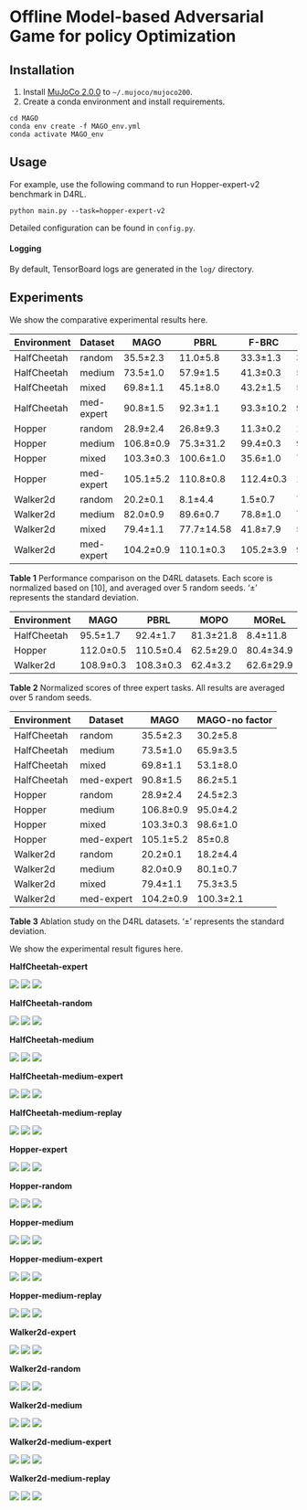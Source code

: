 # Offline Model-based Adversarial Game for policy Optimization

## Installation
1. Install [MuJoCo 2.0.0](https://github.com/deepmind/mujoco/releases) to `~/.mujoco/mujoco200`.
2. Create a conda environment and install requirements.
```
cd MAGO
conda env create -f MAGO_env.yml
conda activate MAGO_env
```

## Usage
For example, use the following command to run Hopper-expert-v2 benchmark in D4RL.

```
python main.py --task=hopper-expert-v2
```
Detailed configuration can be found in `config.py`.


#### Logging
By default, TensorBoard logs are generated in the `log/` directory.

## Experiments
We show the comparative experimental results here.

|  Environment   | Dataset  |  MAGO   | PBRL  |  F-BRC   | COMBO  | MOPO   | TD3+BC  | CQL |
|  ----  | ----  |----  | ----  |----  | ----  |----  | ----  |----  | 
|  HalfCheetah   | random  |  35.5±2.3   | 11.0±5.8  |  33.3±1.3   | 38.8±2.1  | 35.4±2.9   | 10.2±1.1  |  35.4±1.5 |
|  HalfCheetah   | medium  |  73.5±1.0   | 57.9±1.5  |  41.3±0.3   | 54.2±8.5  | 42.3±2.4   | 42.8±0.3  | 44.4±0.5 |
|  HalfCheetah   | mixed  |  69.8±1.1   | 45.1±8.0  |  43.2±1.5   | 55.1±6.5  | 53.1±1.1   | 43.3±0.5 | 46.2±0.7 |
|  HalfCheetah   |  med-expert  |  90.8±1.5   |  92.3±1.1  |  93.3±10.2   | 90.0±0.2  |  63.3±21.9  | 95.9±4.3  | 62.4±25.7 |
|  Hopper   | random  |  28.9±2.4   | 26.8±9.3  |  11.3±0.2   | 17.9±16.2  | 11.7±12.2   | 11.0±0.6  | 10.8±0.4 |
|  Hopper   | medium  |  106.8±0.9   | 75.3±31.2  |  99.4±0.3   | 94.9±9.3  |  28.0±34.9   | 98.5±4.2  |  58.0±28.5 |
|  Hopper   | mixed  |  103.3±0.3   | 100.6±1.0  |  35.6±1.0   |  73.1±25.2  |  67.5±9.4   |  31.4±18.8  |  48.6±12.9 |
|  Hopper   |  med-expert  |  105.1±5.2   | 110.8±0.8  |  112.4±0.3   | 111.1±2.6  | 23.7±32.5   | 112.2±9.4  | 98.7±12.9 |
|  Walker2d   | random  |  20.2±0.1   | 8.1±4.4  |  1.5±0.7   |  7.0±5.1  | 13.6±5.7   | 1.4±1.7  | 7.0±1.3 |
|  Walker2d   | medium  |  82.0±0.9   | 89.6±0.7  |  78.8±1.0   | 75.5±2.0  |  11.8±30.8   | 79.7±2.1  |  79.2±17.7 |
|  Walker2d   | mixed  |  79.4±1.1   | 77.7±14.58  |  41.8±7.9   | 56.0±6.4  | 39.0±9.4  | 25.2±5.5  |  26.7±2.7 |
|  Walker2d   |  med-expert  |  104.2±0.9  | 110.1±0.3  |  105.2±3.9   | 96.1±0.2  | 44.6±27.9   |  101.1±0.5  | 111.0±1.6 |

**Table 1** Performance comparison on the D4RL datasets. Each score is normalized based on [10], and averaged over 5 random seeds. ‘±’ represents the standard deviation.


| Environment  | MAGO      | PBRL | MOPO | MOReL |
|--------------|-----------|------|------|-------|
| HalfCheetah  | 95.5±1.7  | 92.4±1.7  | 81.3±21.8 | 8.4±11.8   |
| Hopper  | 112.0±0.5  | 110.5±0.4  | 62.5±29.0 | 80.4±34.9   |
| Walker2d  | 108.9±0.3  | 108.3±0.3  | 62.4±3.2 | 62.6±29.9   |

**Table 2** Normalized scores of three expert tasks. All results are averaged over 5 random seeds.


|  Environment   | Dataset  |  MAGO   | MAGO-no factor |
|  ----  | ----  |----  |----------------|
|  HalfCheetah   | random  |  35.5±2.3   | 30.2±5.8       |
|  HalfCheetah   | medium  |  73.5±1.0   | 65.9±3.5       |
|  HalfCheetah   | mixed  |  69.8±1.1   | 53.1±8.0       |
|  HalfCheetah   |  med-expert  |  90.8±1.5   | 86.2±5.1       |
|  Hopper   | random  |  28.9±2.4   | 24.5±2.3       |
|  Hopper   | medium  |  106.8±0.9   | 95.0±4.2       |
|  Hopper   | mixed  |  103.3±0.3   | 98.6±1.0       |
|  Hopper   |  med-expert  |  105.1±5.2   | 85±0.8         |
|  Walker2d   | random  |  20.2±0.1   | 18.2±4.4       |
|  Walker2d   | medium  |  82.0±0.9   | 80.1±0.7       |
|  Walker2d   | mixed  |  79.4±1.1   | 75.3±3.5       |
|  Walker2d   |  med-expert  |  104.2±0.9  | 100.3±2.1      |

**Table 3** Ablation study on the D4RL datasets. ‘±’ represents the standard deviation.


We show the experimental result figures here.


**HalfCheetah-expert**

![](log/halfcheetah/expert/adv-q.png)
![](log/halfcheetah/expert/ensemble-std.png)
![](log/halfcheetah/expert/reward.png)

**HalfCheetah-random**

![](log/halfcheetah/random/adv-q.png)
![](log/halfcheetah/random/ensemble-std.png)
![](log/halfcheetah/random/reward.png)

**HalfCheetah-medium**

![](log/halfcheetah/medium/adv-q.png)
![](log/halfcheetah/medium/ensemble-std.png)
![](log/halfcheetah/medium/reward.png)

**HalfCheetah-medium-expert**

![](log/halfcheetah/medium-expert/adv-q.png)
![](log/halfcheetah/medium-expert/ensemble-std.png)
![](log/halfcheetah/medium-expert/reward.png)

**HalfCheetah-medium-replay**

![](log/halfcheetah/mixed/adv-q.png)
![](log/halfcheetah/mixed/ensemble-std.png)
![](log/halfcheetah/mixed/reward.png)

**Hopper-expert**

![](log/hopper/expert/adv-q.png)
![](log/hopper/expert/ensemble-std.png)
![](log/hopper/expert/reward.png)

**Hopper-random**

![](log/hopper/random/adv-q.png)
![](log/hopper/random/ensemble-std.png)
![](log/hopper/random/reward.png)

**Hopper-medium**

![](log/hopper/medium/adv-q.png)
![](log/hopper/medium/ensemble-std.png)
![](log/hopper/medium/reward.png)

**Hopper-medium-expert**

![](log/hopper/medium-expert/adv-q.png)
![](log/hopper/medium-expert/ensemble-std.png)
![](log/hopper/medium-expert/reward.png)

**Hopper-medium-replay**

![](log/hopper/mixed/adv-q.png)
![](log/hopper/mixed/ensemble-std.png)
![](log/hopper/mixed/reward.png)

**Walker2d-expert**

![](log/walker2d/expert/adv-q.png)
![](log/walker2d/expert/ensemble-std.png)
![](log/walker2d/expert/reward.png)

**Walker2d-random**

![](log/walker2d/random/adv-q.png)
![](log/walker2d/random/ensemble-std.png)
![](log/walker2d/random/reward.png)

**Walker2d-medium**

![](log/walker2d/medium/adv-q.png)
![](log/walker2d/medium/ensemble-std.png)
![](log/walker2d/medium/reward.png)

**Walker2d-medium-expert**

![](log/walker2d/medium-expert/adv-q.png)
![](log/walker2d/medium-expert/ensemble-std.png)
![](log/walker2d/medium-expert/reward.png)

**Walker2d-medium-replay**

![](log/walker2d/mixed/adv-q.png)
![](log/walker2d/mixed/ensemble-std.png)
![](log/walker2d/mixed/reward.png)
